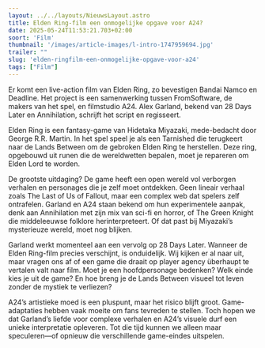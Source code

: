 ```yaml
---
layout: ../../layouts/NieuwsLayout.astro
title: Elden Ring-film een onmogelijke opgave voor A24?
date: 2025-05-24T11:53:21.703+02:00
soort: 'Film'
thumbnail: '/images/article-images/l-intro-1747959694.jpg'
trailer: ""
slug: 'elden-ringfilm-een-onmogelijke-opgave-voor-a24'
tags: ["Film"]
---
```


Er komt een live-action film van Elden Ring, zo bevestigen Bandai Namco en
Deadline. Het project is een samenwerking tussen FromSoftware, de makers van het
spel, en filmstudio A24. Alex Garland, bekend van 28 Days Later en Annihilation,
schrijft het script en regisseert.

Elden Ring is een fantasy-game van Hidetaka Miyazaki, mede-bedacht door George
R.R. Martin. In het spel speel je als een Tarnished die terugkeert naar de Lands
Between om de gebroken Elden Ring te herstellen. Deze ring, opgebouwd uit runen
die de wereldwetten bepalen, moet je repareren om Elden Lord te worden.

De grootste uitdaging? De game heeft een open wereld vol verborgen verhalen en
personages die je zelf moet ontdekken. Geen lineair verhaal zoals The Last of Us
of Fallout, maar een complex web dat spelers zelf ontrafelen. Garland en A24
staan bekend om hun experimentele aanpak, denk aan Annihilation met zijn mix van
sci-fi en horror, of The Green Knight die middeleeuwse folklore
herinterpreteert. Of dat past bij Miyazaki’s mysterieuze wereld, moet nog
blijken.

Garland werkt momenteel aan een vervolg op 28 Days Later. Wanneer de Elden
Ring-film precies verschijnt, is onduidelijk. Wij kijken er al naar uit, maar
vragen ons af of een game die draait op player agency überhaupt te vertalen valt
naar film. Moet je een hoofdpersonage bedenken? Welk einde kies je uit de game?
En hoe breng je de Lands Between visueel tot leven zonder de mystiek te
verliezen?

A24’s artistieke moed is een pluspunt, maar het risico blijft groot.
Game-adaptaties hebben vaak moeite om fans tevreden te stellen. Toch hopen we
dat Garland’s liefde voor complexe verhalen en A24’s visuele durf een unieke
interpretatie opleveren. Tot die tijd kunnen we alleen maar speculeren—of
opnieuw die verschillende game-eindes uitspelen.